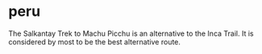 # peru
The Salkantay Trek to Machu Picchu is an alternative to the Inca Trail. It is considered by most to be the best alternative route.
